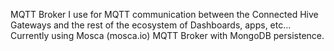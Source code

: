 MQTT Broker I use for MQTT communication between the Connected Hive Gateways and the rest of the ecosystem of Dashboards, apps, etc...
Currently using Mosca (mosca.io) MQTT Broker with MongoDB persistence.
